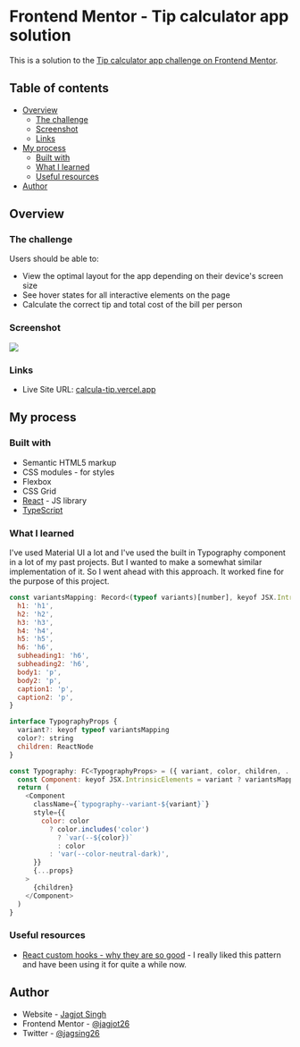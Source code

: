 # Frontend Mentor - Tip calculator app solution

This is a solution to the [Tip calculator app challenge on Frontend Mentor](https://www.frontendmentor.io/challenges/tip-calculator-app-ugJNGbJUX).

## Table of contents

- [Overview](#overview)
  - [The challenge](#the-challenge)
  - [Screenshot](#screenshot)
  - [Links](#links)
- [My process](#my-process)
  - [Built with](#built-with)
  - [What I learned](#what-i-learned)
  - [Useful resources](#useful-resources)
- [Author](#author)

## Overview

### The challenge

Users should be able to:

- View the optimal layout for the app depending on their device's screen size
- See hover states for all interactive elements on the page
- Calculate the correct tip and total cost of the bill per person

### Screenshot

![](./screenshot.jpg)

### Links

- Live Site URL: [calcula-tip.vercel.app](https://calcula-tip.vercel.app)

## My process

### Built with

- Semantic HTML5 markup
- CSS modules - for styles
- Flexbox
- CSS Grid
- [React](https://reactjs.org/) - JS library
- [TypeScript](https://www.typescriptlang.org/)

### What I learned

I've used Material UI a lot and I've used the built in Typography component in a lot of my past projects. But I wanted to make a somewhat similar implementation of it. So I went ahead with this approach. It worked fine for the purpose of this project.

```js
const variantsMapping: Record<(typeof variants)[number], keyof JSX.IntrinsicElements> = {
  h1: 'h1',
  h2: 'h2',
  h3: 'h3',
  h4: 'h4',
  h5: 'h5',
  h6: 'h6',
  subheading1: 'h6',
  subheading2: 'h6',
  body1: 'p',
  body2: 'p',
  caption1: 'p',
  caption2: 'p',
}

interface TypographyProps {
  variant?: keyof typeof variantsMapping
  color?: string
  children: ReactNode
}

const Typography: FC<TypographyProps> = ({ variant, color, children, ...props }) => {
  const Component: keyof JSX.IntrinsicElements = variant ? variantsMapping[variant] : 'p'
  return (
    <Component
      className={`typography--variant-${variant}`}
      style={{
        color: color
          ? color.includes('color')
            ? `var(--${color})`
            : color
          : 'var(--color-neutral-dark)',
      }}
      {...props}
    >
      {children}
    </Component>
  )
}
```

### Useful resources

- [React custom hooks - why they are so good](https://kyleshevlin.com/use-encapsulation) - I really liked this pattern and have been using it for quite a while now.

## Author

- Website - [Jagjot Singh](https://jagjot-singh.vercel.app/)
- Frontend Mentor - [@jagjot26](https://www.frontendmentor.io/profile/jagjot26)
- Twitter - [@jagsing26](https://twitter.com/jagsing26)